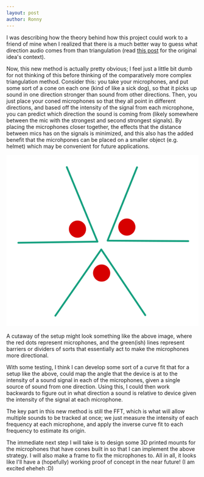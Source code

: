 ```yaml
---
layout: post
author: Ronny
---
```



I was describing how the theory behind how this project could work to a friend of mine when I realized that there is a much better way to guess what direction audio comes from than triangulation (read [this post](/projects/wavetrace/2024/how-it-will-work/) for the original idea's context).

Now, this new method is actually pretty obvious; I feel just a little bit dumb for not thinking of this before thinking of the comparatively more complex triangulation method. Consider this: you take your microphones, and put some sort of a cone on each one (kind of like a sick dog), so that it picks up sound in one direction stronger than sound from other directions. Then, you just place your coned microphones so that they all point in different directions, and based off the intensity of the signal from each microphone, you can predict which direction the sound is coming from (likely somewhere between the mic with the strongest and second strongest signals). By placing the microphones closer together, the effects that the distance between mics has on the signals is minimized, and this also has the added benefit that the microhpones can be placed on a smaller object (e.g. helmet) which may be convenient for future applications.

<img src="/assets/images/WaveTrace/poc/mic-setup.svg" class="gallery-image">

A cutaway of the setup might look something like the above image, where the red dots represent microphones, and the green(ish) lines represent barriers or dividers of sorts that essentially act to make the microphones more directional.

With some testing, I think I can develop some sort of a curve fit that for a setup like the above, could map the angle that the device is at to the intensity of a sound signal in each of the microphones, given a single source of sound from one direction. Using this, I could then work backwards to figure out in what direction a sound is relative to device given the intensity of the signal at each microphone.

The key part in this new method is still the FFT, which is what will allow multiple sounds to be tracked at once; we just measure the intensity of each frequency at each microphone, and apply the inverse curve fit to each frequency to estimate its origin.

The immediate next step I will take is to design some 3D printed mounts for the microphones that have cones built in so that I can implement the above strategy. I will also make a frame to fix the microphones to. All in all, it looks like I'll have a (hopefully) working proof of concept in the near future! (I am excited eheheh :D)